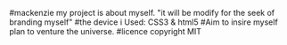 #mackenzie
my project is about myself. "it will be modify for the seek of branding myself"
#the device i Used:
 CSS3 & html5
#Aim
 to insire myself plan to venture the universe.
 #licence copyright
 MIT
